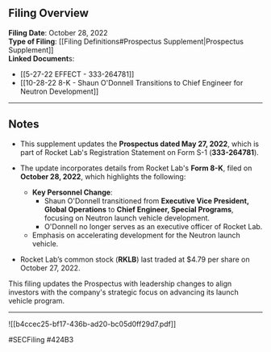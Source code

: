 ## Filing Overview

**Filing Date**: October 28, 2022  
**Type of Filing**: [[Filing Definitions#Prospectus Supplement|Prospectus Supplement]]  
**Linked Document**s: 
- [[5-27-22 EFFECT - 333-264781]]
- [[10-28-22 8-K - Shaun O'Donnell Transitions to Chief Engineer for Neutron Development]]

---
## Notes

- This supplement updates the **Prospectus dated May 27, 2022**, which is part of Rocket Lab's Registration Statement on Form S-1 (**333-264781**).  
- The update incorporates details from Rocket Lab's **Form 8-K**, filed on **October 28, 2022**, which highlights the following:  
  - **Key Personnel Change**:
    - Shaun O'Donnell transitioned from **Executive Vice President, Global Operations** to **Chief Engineer, Special Programs**, focusing on Neutron launch vehicle development.
    - O'Donnell no longer serves as an executive officer of Rocket Lab.  
  - Emphasis on accelerating development for the Neutron launch vehicle.  

- Rocket Lab’s common stock (**RKLB**) last traded at $4.79 per share on October 27, 2022.

This filing updates the Prospectus with leadership changes to align investors with the company's strategic focus on advancing its launch vehicle program.

---

![[b4ccec25-bf17-436b-ad20-bc05d0ff29d7.pdf]]

#SECFiling #424B3